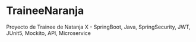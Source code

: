 # TraineeNaranja
Proyecto de Trainee de Natanja X - SpringBoot, Java, SpringSecurity, JWT, JUnit5, Mockito, API, Microservice
